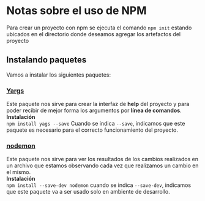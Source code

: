 # Notas sobre el uso de NPM
Para crear un proyecto con npm se ejecuta el comando `npm init` estando ubicados en el directorio donde deseamos agregar los artefactos del proyecto

## Instalando paquetes
Vamos a instalar los siguientes paquetes:
### [Yargs](https://www.npmjs.com/package/yargs)
Este paquete nos sirve para crear la interfaz de **help** del proyecto y para poder recibir de mejor forma los argumentos por **línea de comandos**.\
**Instalación**\
`npm install yags --save` Cuando se indica `--save`, indicamos que este paquete es necesario para el correcto funcionamiento del proyecto.
### [nodemon](https://www.npmjs.com/package/nodemon)
Este paquete nos sirve para ver los resultados de los cambios realizados en un archivo que estamos observando cada vez que realizamos un cambio en el mismo.\
**Instalación**\
`npm install --save-dev nodemon` cuando se indica `--save-dev`, indicamos que este paquete va a ser usado solo en ambiente de desarrollo.